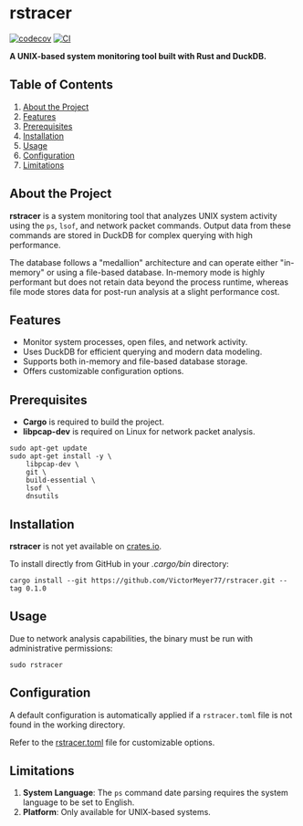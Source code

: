 # rstracer

[![codecov](https://codecov.io/github/VictorMeyer77/rstracer/graph/badge.svg?token=MCO1XZI4OO)](https://codecov.io/github/VictorMeyer77/rstracer)
[![CI](https://github.com/VictorMeyer77/rstracer/actions/workflows/ci.yml/badge.svg)](https://github.com/VictorMeyer77/rstracer/actions/workflows/ci.yml)

**A UNIX-based system monitoring tool built with Rust and DuckDB.**

## Table of Contents

1. [About the Project](#about-the-project)
2. [Features](#features)
3. [Prerequisites](#prerequisites)
4. [Installation](#installation)
5. [Usage](#usage)
6. [Configuration](#configuration)
7. [Limitations](#limitations)

## About the Project

**rstracer** is a system monitoring tool that analyzes UNIX system activity
using the `ps`, `lsof`, and network packet commands.
Output data from these commands are stored in DuckDB for complex querying
with high performance.

The database follows a "medallion" architecture and can operate either "in-memory"
or using a file-based database.
In-memory mode is highly performant but does not retain data beyond the process runtime,
whereas file mode stores data for post-run analysis at a slight performance cost.

## Features

- Monitor system processes, open files, and network activity.
- Uses DuckDB for efficient querying and modern data modeling.
- Supports both in-memory and file-based database storage.
- Offers customizable configuration options.

## Prerequisites

- **Cargo** is required to build the project.
- **libpcap-dev** is required on Linux for network packet analysis.

```shell
sudo apt-get update
sudo apt-get install -y \
    libpcap-dev \
    git \
    build-essential \
    lsof \
    dnsutils
```

## Installation

**rstracer** is not yet available on [crates.io](https://crates.io/).

To install directly from GitHub in your _.cargo/bin_ directory:

```shell
cargo install --git https://github.com/VictorMeyer77/rstracer.git --tag 0.1.0
```

## Usage

Due to network analysis capabilities, the binary must be run
with administrative permissions:

```shell
sudo rstracer
```

## Configuration

A default configuration is automatically applied if a `rstracer.toml` file
is not found in the working directory.

Refer to the [rstracer.toml](rstracer.toml) file for customizable options.

## Limitations

1. **System Language**: The `ps` command date parsing requires the system
language to be set to English.
2. **Platform**: Only available for UNIX-based systems.
